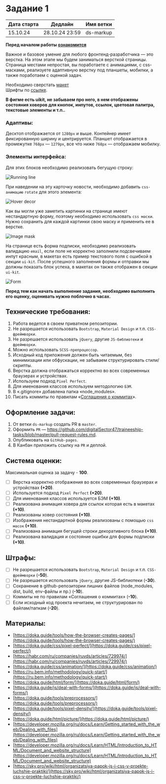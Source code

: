 # Задание 1

| Дата старта | Дедлайн        | Имя ветки |
| ----------- | -------------- | --------- |
| 15.10.24    | 28.10.24 23:59 | ds-markup |

**Перед началом работы [ознакомится](https://github.com/digitalSector47/traineeship-tasks/blob/master/base-rules.md)**

Важное и базовое умение для любого фронтенд-разработчика &mdash; это верстка. На этом этапе мы будем заниматься версткой страницы. Страница местами непростая, вы поработаете с анимациями, с css-масками, реализуете адаптивную верстку под планшеты, мобилки, а также поработаем с оценкой задач.

Необходимо сверстать [макет](https://www.figma.com/design/mu3xyHH7jl5xGsAB6C0eDa/DS%2F%D1%81%D1%82%D0%B0%D0%B6%D0%B8%D1%80%D0%BE%D0%B2%D0%BA%D0%B0%2F1?node-id=0-1&t=pO8T3EvVcBMVUoT6-1])<br />
Шрифты по [ссылке](https://github.com/digitalSector47/traineeship-tasks/tree/master/task-1/fonts).

**В фигме есть uikit, не забываем про него, в нем отображены состояния ховеров для кнопок, инпутов, ссылок, цветовая палитра, текстовые элементы и т.п..**

### Адаптивы:

Десктоп отображается от `1280px` и выше. Контейнер имеет фиксированную ширину и центрируется. Планшет отображается в промежутке `768px` &mdash; `1279px`, все что ниже `768px` &mdash; отображаем мобилку.

### Элементы интерфейса:

Для этих блоков необходимо реализовать бегущую строку:

![Running line](https://github.com/digitalSector47/traineeship-tasks/blob/master/task-1/images/running-lines.jpg)

При наведении на эту карточку новости, необходимо добавить `css-анимацию` `rotate` для этого элемента:

![Hover decor](https://github.com/digitalSector47/traineeship-tasks/blob/master/task-1/images/hover-decor.jpg)

Как вы могли уже заметить картинки на странице имеют нестандартную форму, поэтому необходимо использовать `css маски`. Нужно сохранить для каждой картинки свою маску и применить ее в верстке.

![Image mask](https://github.com/digitalSector47/traineeship-tasks/blob/master/task-1/images/image-mask.jpg)

На странице есть форма подписки, необходимо реализовать валидацию `email`, если поле не корректно заполнили подсвечиваем инпут красным, в макетах есть пример текстового поля с ошибкой в секции `ui-kit`. После успешного заполнения формы и отправки мы должны показать блок успеха, в макетах он также отображен в секции `ui-kit`.

![Form](https://github.com/digitalSector47/traineeship-tasks/blob/master/task-1/images/forms.jpg)

**Перед тем как начать выполнение задания, необходимо выполнить его оценку, оценивать нужно поблочно в часах.**

## Технические требования:

1. Работа ведется в своем приватном репозитории.
2. Не разрешается использовать `Bootstrap`, `Material Design` и т.п. `CSS-фреймворки`.
3. Не разрешается использовать `jQuery`, другие `JS-библиотеки` и `фреймворки`.
4. Можно использовать `SCSS-препроцессор`.
5. Исходный код приложения должен быть читаемым, без минимизации или обфускации, не забываем структурировать стили/скрипты.
6. Верстка должна отображаться корректно во всех современных браузерах и устройствах.
7. Используем подход `Pixel Perfect`.
8. Для именования классов используем методологию `БЭМ`.
9. В «.gitignore» добавлена папка «node_modules».
10. Писать коммиты по правилам «[Соглашения о коммитах](https://www.conventionalcommits.org/ru/v1.0.0/)».

## Оформление задачи:

1. От ветки `ds-markup` создать PR в `master`.
2. Оформить `PR` &mdash; https://github.com/digitalSector47/traineeship-tasks/blob/master/pull-request-rules.md.
3. Опубликовать на `GitHub-pages`.
4. В Канбан приложить ссылку на `PR` и деплой.

## Система оценки:

Максимальная оценка за задачу - **100**.

- [ ] Верстка корректно отображения во всех современных браузерах и устройствах **(+20)**.
- [ ] Используется подход `Pixel Perfect` **(+20)**.
- [ ] Для именования классов используется БЭМ **(+10)**.
- [ ] Реализована анимация ховера для ссылок которая есть в макетах **(+10)**.
- [ ] Реализованы ховер состояния **(+10)**.
- [ ] Изображения нестандартной формы реализованы с помощью `css масок` **(+10)**.
- [ ] Реализована анимация бегущей строки декоративного блока **(+10)**.
- [ ] Реализована валидация и состояние ошибки для формы подписки **(+10)**.

## Штрафы:

- [ ] Не разрешается использовать `Bootstrap`, `Material Design` и т.п. `CSS-фреймворки` (**-50**).
- [ ] Не разрешается использовать `jQuery`, другие JS-библиотеки (**-30**).
- [ ] Сохранение в github-репозитории лишних файлов (node_modules, dist, build, env-файлы и пр.) (**-10**).
- [ ] Коммиты не по правилам «Соглашения о коммитах» (**-10**).
- [ ] Если исходный код проекта нечитаем, не структурирован по файлам/папкам (**-20**).

## Материалы:

- [https://doka.guide/tools/how-the-browser-creates-pages/](https://doka.guide/tools/how-the-browser-creates-pages/)
- [https://doka.guide/css/pixel-perfect/](https://doka.guide/css/pixel-perfect/)
- [https://habr.com/ru/companies/ruvds/articles/729974/](https://habr.com/ru/companies/ruvds/articles/729974/)
- [https://doka.guide/css/animation/](https://doka.guide/css/animation/)
- [https://ru.bem.info/methodology/quick-start/](https://ru.bem.info/methodology/quick-start/)
- [https://doka.guide/html/form/](https://doka.guide/html/form/)
- [https://doka.guide/js/deal-with-forms/](https://doka.guide/js/deal-with-forms/)
- [https://doka.guide/tools/preprocessors/](https://doka.guide/tools/preprocessors/)
- [https://doka.guide/tools/pixel-density/](https://doka.guide/tools/pixel-density/)
- [https://doka.guide/html/picture/](https://doka.guide/html/picture/)
- [https://developer.mozilla.org/ru/docs/Learn/Getting_started_with_the_web/Dealing_with_files](https://developer.mozilla.org/ru/docs/Learn/Getting_started_with_the_web/Dealing_with_files)
- [https://developer.mozilla.org/ru/docs/Learn/HTML/Introduction_to_HTML/Document_and_website_structure](https://developer.mozilla.org/ru/docs/Learn/HTML/Introduction_to_HTML/Document_and_website_structure)
- [https://sky.pro/wiki/html/organizatsiya-papok-js-i-css-v-proekte-luchshie-praktiki/](https://sky.pro/wiki/html/organizatsiya-papok-js-i-css-v-proekte-luchshie-praktiki/)
